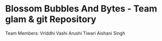 # Blossom Bubbles And Bytes - Team glam & git Repository

Team Members:
Vriddhi Vashi
Arushi Tiwari
Aishani Singh
